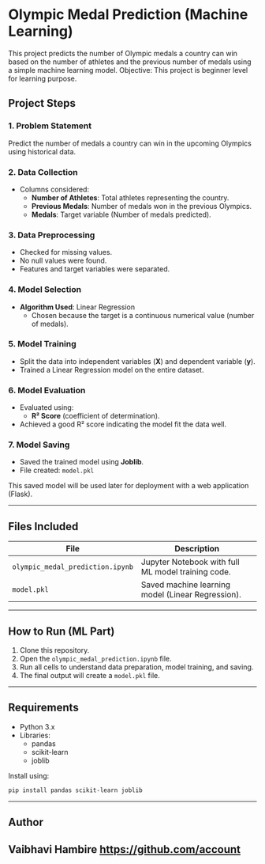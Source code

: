 # Olympic Medal Prediction (Machine Learning)

This project predicts the number of Olympic medals a country can win based on the number of athletes and the previous number of medals using a simple machine learning model.
Objective: This project is beginner level for learning purpose.

## Project Steps

### 1. Problem Statement
Predict the number of medals a country can win in the upcoming Olympics using historical data.

### 2. Data Collection
- Columns considered:
  - **Number of Athletes**: Total athletes representing the country.
  - **Previous Medals**: Number of medals won in the previous Olympics.
  - **Medals**: Target variable (Number of medals predicted).

### 3. Data Preprocessing
- Checked for missing values.
- No null values were found.
- Features and target variables were separated.

### 4. Model Selection
- **Algorithm Used**: Linear Regression
  - Chosen because the target is a continuous numerical value (number of medals).

### 5. Model Training
- Split the data into independent variables (**X**) and dependent variable (**y**).
- Trained a Linear Regression model on the entire dataset.

### 6. Model Evaluation
- Evaluated using:
  - **R² Score** (coefficient of determination).
- Achieved a good R² score indicating the model fit the data well.

### 7. Model Saving
- Saved the trained model using **Joblib**.
- File created: `model.pkl`

This saved model will be used later for deployment with a web application (Flask).

---

## Files Included

| File         | Description                       |
|--------------|------------------------------------|
| `olympic_medal_prediction.ipynb` | Jupyter Notebook with full ML model training code. |
| `model.pkl`  | Saved machine learning model (Linear Regression). |

---

## How to Run (ML Part)

1. Clone this repository.
2. Open the `olympic_medal_prediction.ipynb` file.
3. Run all cells to understand data preparation, model training, and saving.
4. The final output will create a `model.pkl` file.

---

## Requirements

- Python 3.x
- Libraries:
  - pandas
  - scikit-learn
  - joblib

Install using:

```bash
pip install pandas scikit-learn joblib
```

---


## Author

Vaibhavi Hambire
https://github.com/account
---
